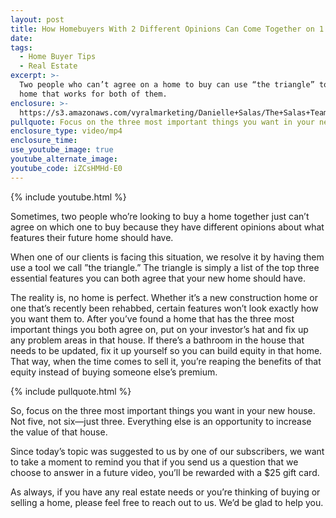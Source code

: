 ```yaml
---
layout: post
title: How Homebuyers With 2 Different Opinions Can Come Together on 1 Home
date:
tags:
  - Home Buyer Tips
  - Real Estate
excerpt: >-
  Two people who can’t agree on a home to buy can use “the triangle” to find a
  home that works for both of them.
enclosure: >-
  https://s3.amazonaws.com/vyralmarketing/Danielle+Salas/The+Salas+Team-+How+to+Get+2+People+With+Different+Opinions+to+Agree+on+a+Home.mp4
pullquote: Focus on the three most important things you want in your new house.
enclosure_type: video/mp4
enclosure_time:
use_youtube_image: true
youtube_alternate_image:
youtube_code: iZCsHMHd-E0
---
```


{% include youtube.html %}

Sometimes, two people who’re looking to buy a home together just can’t agree on which one to buy because they have different opinions about what features their future home should have.

When one of our clients is facing this situation, we resolve it by having them use a tool we call ”the triangle.” The triangle is simply a list of the top three essential features you can both agree that your new home should have.

The reality is, no home is perfect. Whether it’s a new construction home or one that’s recently been rehabbed, certain features won’t look exactly how you want them to. After you’ve found a home that has the three most important things you both agree on, put on your investor’s hat and fix up any problem areas in that house. If there’s a bathroom in the house that needs to be updated, fix it up yourself so you can build equity in that home. That way, when the time comes to sell it, you’re reaping the benefits of that equity instead of buying someone else’s premium.

{% include pullquote.html %}

So, focus on the three most important things you want in your new house. Not five, not six—just three. Everything else is an opportunity to increase the value of that house.

Since today’s topic was suggested to us by one of our subscribers, we want to take a moment to remind you that if you send us a question that we choose to answer in a future video, you’ll be rewarded with a $25 gift card.

As always, if you have any real estate needs or you’re thinking of buying or selling a home, please feel free to reach out to us. We’d be glad to help you.

&nbsp;
